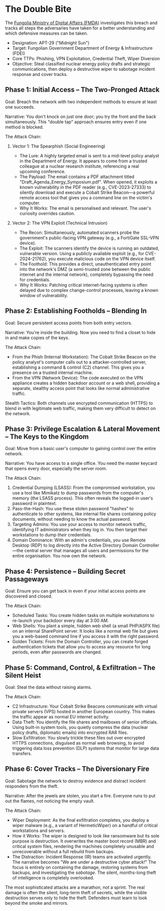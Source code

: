 # The Double Bite

The [Fungolia Ministry of Digital Affairs (FMDA)](entity.md) investigates this breach and tracks all steps the 
adversaries have taken for a better understanding and which defensive measures can be taken.

* Designation: APT-29 ("Midnight Sun")
* Target: Fungolian Government Department of Energy & Infrastructure (FDEI)
* Core TTPs: Phishing, VPN Exploitation, Credential Theft, Wiper Diversion
* Objective: Steal classified nuclear energy policy drafts and strategic communications, then deploy a destructive wiper to sabotage incident response and cover tracks.

## Phase 1: Initial Access – The Two-Pronged Attack

Goal: Breach the network with two independent methods to ensure at least one succeeds.

Narrative: You don't knock on just one door; you try the front and the back simultaneously. This "double tap" approach ensures entry even if one method is blocked.

The Attack Chain:

1.  Vector 1: The Spearphish (Social Engineering)
    *   The Lure: A highly targeted email is sent to a mid-level policy analyst in the Department of Energy. It appears to come from a trusted colleague at a nuclear research institute, referencing a real upcoming conference.
    *   The Payload: The email contains a PDF attachment titled "Draft_Agenda_Energy_Symposium.pdf". When opened, it exploits a known vulnerability in the PDF reader (e.g., CVE-2023-27333) to silently download and execute a Cobalt Strike Beacon—a powerful remote access tool that gives you a command line on the victim's computer.
    *   Why It Works: The email is personalised and relevant. The user's curiosity overrides caution.

2.  Vector 2: The VPN Exploit (Technical Intrusion)
    *   The Recon: Simultaneously, automated scanners probe the government's public-facing VPN gateway (e.g., a FortiGate SSL-VPN device).
    *   The Exploit: The scanners identify the device is running an outdated, vulnerable version. Using a publicly available exploit (e.g., for CVE-2024-21762), you execute malicious code on the VPN device itself.
    *   The Foothold: This provides a direct, unauthenticated entry point into the network's DMZ (a semi-trusted zone between the public internet and the internal network), completely bypassing the need for credentials.
    *   Why It Works: Patching critical internet-facing systems is often delayed due to complex change-control processes, leaving a known window of vulnerability.

## Phase 2: Establishing Footholds – Blending In

Goal: Secure persistent access points from both entry vectors.

Narrative: You're inside the building. Now you need to find a closet to hide in and make copies of the keys.

The Attack Chain:

*   From the Phish (Internal Workstation): The Cobalt Strike Beacon on the policy analyst's computer calls out to a attacker-controlled server, establishing a command & control (C2) channel. This gives you a presence on a trusted internal machine.
*   From the VPN (Network Device): The code executed on the VPN appliance creates a hidden backdoor account or a web shell, providing a separate, stealthy access point that looks like normal administrative traffic.

Stealth Tactics: Both channels use encrypted communication (HTTPS) to blend in with legitimate web traffic, making them very difficult to detect on the network.

## Phase 3: Privilege Escalation & Lateral Movement – The Keys to the Kingdom

Goal: Move from a basic user's computer to gaining control over the entire network.

Narrative: You have access to a single office. You need the master keycard that opens every door, especially the server room.

The Attack Chain:

1.  Credential Dumping (LSASS): From the compromised workstation, you use a tool like Mimikatz to dump passwords from the computer's memory (the LSASS process). This often reveals the logged-in user's password in plaintext.
2.  Pass-the-Hash: You use these stolen password "hashes" to authenticate to other systems, like internal file shares containing policy documents, without needing to know the actual password.
3.  Targeting Admins: You use your access to monitor network traffic, identifying IT administrators when they log in. You then target their workstations to dump *their* credentials.
4.  Domain Dominance: With an admin's credentials, you use Remote Desktop (RDP) to log directly into the Active Directory Domain Controller—the central server that manages all users and permissions for the entire organisation. You now own the network.

## Phase 4: Persistence – Building Secret Passageways

Goal: Ensure you can get back in even if your initial access points are discovered and closed.

The Attack Chain:

*   Scheduled Tasks: You create hidden tasks on multiple workstations to re-launch your backdoor every day at 3:00 AM.
*   Web Shells: You plant a simple, hidden web shell (a small PHP/ASPX file) on an internal SharePoint server. It looks like a normal web file but gives you a web-based command line if you access it with the right password.
*   Golden Tickets: From the Domain Controller, you can create forged authentication tickets that allow you to access any resource for long periods, even after passwords are changed.

## Phase 5: Command, Control, & Exfiltration – The Silent Heist

Goal: Steal the data without raising alarms.

The Attack Chain:

*   C2 Infrastructure: Your Cobalt Strike Beacons communicate with virtual private servers (VPS) hosted in another European country. This makes the traffic appear as normal EU internet activity.
*   Data Theft: You identify the file shares and mailboxes of senior officials. Using built-in system tools, you quietly compress the data (nuclear policy drafts, diplomatic emails) into encrypted RAR files.
*   Slow Exfiltration: You slowly trickle these files out over encrypted HTTPS connections, disguised as normal web browsing, to avoid triggering data loss prevention (DLP) systems that monitor for large data transfers.

## Phase 6: Cover Tracks – The Diversionary Fire

Goal: Sabotage the network to destroy evidence and distract incident responders from the theft.

Narrative: After the jewels are stolen, you start a fire. Everyone runs to put out the flames, not noticing the empty vault.

The Attack Chain:

*   Wiper Deployment: As the final exfiltration completes, you deploy a wiper malware (e.g., a variant of HermeticWiper) on a handful of critical workstations and servers.
*   How it Works: The wiper is designed to look like ransomware but its sole purpose is destruction. It overwrites the master boot record (MBR) and critical system files, rendering the machines completely unusable and unrecoverable without a full rebuild from backups.
*   The Distraction: Incident Response (IR) teams are activated urgently. The narrative becomes "We are under a destructive cyber attack!" The focus is entirely on containing the damage, restoring systems from backups, and investigating the *sabotage*. The silent, months-long theft of intelligence is completely overlooked.

The most sophisticated attacks are a marathon, not a sprint. The real damage is often the silent, long-term theft of secrets, while 
the visible destruction serves only to hide the theft. Defenders must learn to look beyond the smoke and mirrors.
